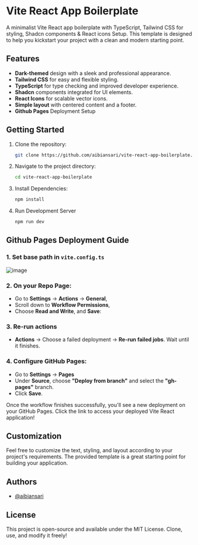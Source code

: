 # Vite React App Boilerplate

A minimalist Vite React app boilerplate with TypeScript, Tailwind CSS for styling, Shadcn components & React icons Setup. This template is designed to help you kickstart your project with a clean and modern starting point.


## Features

- __Dark-themed__ design with a sleek and professional appearance.
- __Tailwind CSS__ for easy and flexible styling.
- __TypeScript__ for type checking and improved developer experience.
- __Shadcn__ components integrated for UI elements.
- __React Icons__ for scalable vector icons.
- __Simple layout__ with centered content and a footer.
- __Github Pages__ Deployment Setup


## Getting Started

1. Clone the repository:
   ```bash
   git clone https://github.com/aibiansari/vite-react-app-boilerplate.git

2. Navigate to the project directory:
   ```bash
   cd vite-react-app-boilerplate
   
3. Install Dependencies:
   ```bash
   npm install

4. Run Development Server
   ```bash
   npm run dev


## Github Pages Deployment Guide

### 1. Set base path in `vite.config.ts`
   
![image](https://github.com/user-attachments/assets/ed0bdb9f-e1c7-4601-b18c-7234c4b6e5e1)

### 2. On your Repo Page:
- Go to __Settings__ → __Actions__ → __General__,
- Scroll down to __Workflow Permissions__,
- Choose __Read and Write__, and __Save__:

### 3. Re-run actions
- __Actions__ → Choose a failed deployment → __Re-run failed jobs__. Wait until it finishes.

### 4. Configure GitHub Pages:
- Go to __Settings__ → __Pages__
- Under __Source__, choose __"Deploy from branch"__ and select the __"gh-pages"__ branch.
- Click __Save__.

Once the workflow finishes successfully, you'll see a new deployment on your GitHub Pages. Click the link to access your deployed Vite React application!


## Customization
Feel free to customize the text, styling, and layout according to your project's requirements. The provided template is a great starting point for building your application.


## Authors

- [@aibiansari](https://www.github.com/aibiansari)


## License
This project is open-source and available under the MIT License. Clone, use, and modify it freely!
